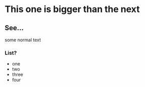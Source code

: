 # This one is bigger than the next
## See...
some normal text

### List?
- one
- two
- three
- four

